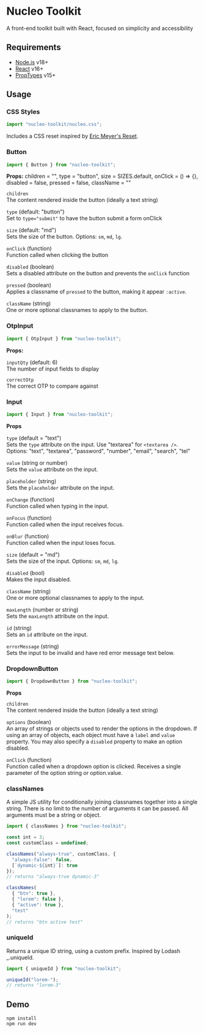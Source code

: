 # Nucleo Toolkit

A front-end toolkit built with React, focused on simplicity and accessibility

## Requirements

- [Node.js](https://nodejs.org/en) v18+
- [React](https://react.dev/) v16+
- [PropTypes](https://www.npmjs.com/package/prop-types) v15+

## Usage

### CSS Styles

```jsx
import "nucleo-toolkit/nucleo.css";
```

Includes a CSS reset inspired by [Eric Meyer's Reset](https://meyerweb.com/eric/tools/css/reset/).

### Button

```jsx
import { Button } from "nucleo-toolkit";
```

**Props:**
  children = "",
  type = "button",
  size = SIZES.default,
  onClick = () => {},
  disabled = false,
  pressed = false,
  className = ""

`children`<br>
The content rendered inside the button (ideally a text string)

`type` (default: "button")<br>
Set to `type="submit"` to have the button submit a form onClick

`size` (default: "md")<br>
Sets the size of the button. Options: `sm`, `md`, `lg`.

`onClick` (function)<br>
Function called when clicking the button

`disabled` (boolean)<br>
Sets a disabled attribute on the button and prevents the `onClick` function

`pressed` (boolean)<br>
Applies a classname of `pressed` to the button, making it appear `:active`.

`className` (string)<br>
One or more optional classnames to apply to the button.

### OtpInput

```jsx
import { OtpInput } from "nucleo-toolkit";
```

**Props:**

`inputQty` (default: 6)<br>
The number of input fields to display

`correctOtp`<br>
The correct OTP to compare against

### Input

```jsx
import { Input } from "nucleo-toolkit";
```

**Props**

`type` (default = "text")<br>
Sets the `type` attribute on the input. Use "textarea" for `<textarea />`. Options: "text", "textarea", "password", "number", "email", "search", "tel"

`value` (string or number)<br>
Sets the `value` attribute on the input.

`placeholder` (string)<br>
Sets the `placeholder` attribute on the input.

`onChange` (function)<br>
Function called when typing in the input.

`onFocus` (function)<br>
Function called when the input receives focus.

`onBlur` (function)<br>
Function called when the input loses focus.

`size` (default = "md")<br>
Sets the size of the input. Options: `sm`, `md`, `lg`.

`disabled` (bool)<br>
Makes the input disabled.

`className` (string)<br>
One or more optional classnames to apply to the input.

`maxLength` (number or string)<br>
Sets the `maxLength` attribute on the input.

`id` (string)<br>
Sets an `id` attribute on the input.

`errorMessage` (string)<br>
Sets the input to be invalid and have red error message text below.

### DropdownButton

```jsx
import { DropdownButton } from "nucleo-toolkit";
```

**Props**

`children`<br>
The content rendered inside the button (ideally a text string)

`options` (boolean)<br>
An array of strings or objects used to render the options in the dropdown. If using an array of objects, each object must have a `label` and `value` property. You may also specify a `disabled` property to make an option disabled.

`onClick` (function)<br>
Function called when a dropdown option is clicked. Receives a single parameter of the option string or option.value.

### classNames

A simple JS utility for conditionally joining classnames together into a single string. There is no limit to the number of arguments it can be passed. All arguments must be a string or object.

```jsx
import { classNames } from "nucleo-toolkit";

const int = 3;
const customClass = undefined;

classNames("always-true", customClass, {
  "always-false": false,
  [`dynamic-${int}`]: true
});
// returns "always-true dynamic-3"

classNames(
  { "btn": true },
  { "lorem": false },
  { "active": true },
  "test"
);
// returns "btn active test"
```

### uniqueId

Returns a unique ID string, using a custom prefix. Inspired by Lodash _.uniqueId.

```jsx
import { uniqueId } from "nucleo-toolkit";

uniqueId("lorem-");
// returns "lorem-3"
```

## Demo

```
npm install
npm run dev
```
